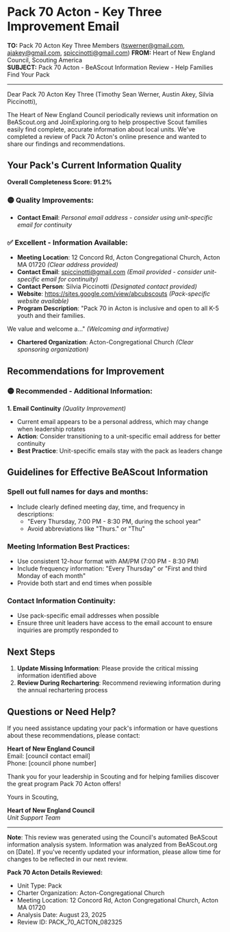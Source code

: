 # Pack 70 Acton - Key Three Improvement Email

**TO:** Pack 70 Acton Key Three Members (tswerner@gmail.com, ajakey@gmail.com, spiccinotti@gmail.com)
**FROM:** Heart of New England Council, Scouting America  
**SUBJECT:** Pack 70 Acton - BeAScout Information Review - Help Families Find Your Pack  

---

Dear Pack 70 Acton Key Three (Timothy Sean Werner, Austin  Akey, Silvia  Piccinotti),

The Heart of New England Council periodically reviews unit information on BeAScout.org and JoinExploring.org to help prospective Scout families easily find complete, accurate information about local units. We've completed a review of Pack 70 Acton's online presence and wanted to share our findings and recommendations.

## Your Pack's Current Information Quality

**Overall Completeness Score: 91.2%**


### 🟡 **Quality Improvements:**
- **Contact Email**: *Personal email address - consider using unit-specific email for continuity*

### ✅ **Excellent - Information Available:**
- **Meeting Location**: 12 Concord Rd, Acton Congregational Church, Acton MA 01720 *(Clear address provided)*
- **Contact Email**: spiccinotti@gmail.com *(Email provided - consider unit-specific email for continuity)*
- **Contact Person**: Silvia Piccinotti *(Designated contact provided)*
- **Website**: https://sites.google.com/view/abcubscouts *(Pack-specific website available)*
- **Program Description**: "Pack 70 in Acton is inclusive and open to all K-5 youth and their families. 

We value and welcome a..." *(Welcoming and informative)*
- **Chartered Organization**: Acton-Congregational Church *(Clear sponsoring organization)*

## Recommendations for Improvement

### 🟡 **Recommended - Additional Information:**

**1. Email Continuity** *(Quality Improvement)*
- Current email appears to be a personal address, which may change when leadership rotates
- **Action**: Consider transitioning to a unit-specific email address for better continuity
- **Best Practice**: Unit-specific emails stay with the pack as leaders change


## Guidelines for Effective BeAScout Information

### **Spell out full names for days and months:**
- Include clearly defined meeting day, time, and frequency in descriptions:
  - "Every Thursday, 7:00 PM - 8:30 PM, during the school year"
  - Avoid abbreviations like "Thurs." or "Thu"

### **Meeting Information Best Practices:**
- Use consistent 12-hour format with AM/PM (7:00 PM - 8:30 PM)
- Include frequency information: "Every Thursday" or "First and third Monday of each month"
- Provide both start and end times when possible

### **Contact Information Continuity:**
- Use pack-specific email addresses when possible
- Ensure three unit leaders have access to the email account to ensure inquiries are promptly responded to

## Next Steps

1. **Update Missing Information**: Please provide the critical missing information identified above
2. **Review During Rechartering**: Recommend reviewing information during the annual rechartering process

## Questions or Need Help?

If you need assistance updating your pack's information or have questions about these recommendations, please contact:

**Heart of New England Council**  
Email: [council contact email]  
Phone: [council phone number]

Thank you for your leadership in Scouting and for helping families discover the great program Pack 70 Acton offers!

Yours in Scouting,

**Heart of New England Council**  
*Unit Support Team*

---

**Note**: This review was generated using the Council's automated BeAScout information analysis system. Information was analyzed from BeAScout.org on [Date]. If you've recently updated your information, please allow time for changes to be reflected in our next review.

**Pack 70 Acton Details Reviewed:**
- Unit Type: Pack
- Charter Organization: Acton-Congregational Church  
- Meeting Location: 12 Concord Rd, Acton Congregational Church, Acton MA 01720
- Analysis Date: August 23, 2025
- Review ID: PACK_70_ACTON_082325